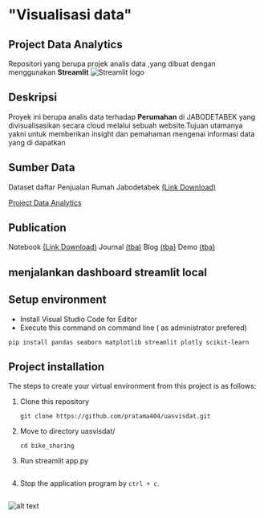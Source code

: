 # "Visualisasi data"

## Project Data Analytics 

 Repositori yang berupa projek analis data ,yang dibuat dengan menggunakan **Streamlit** <img src="https://user-images.githubusercontent.com/7164864/217935870-c0bc60a3-6fc0-4047-b011-7b4c59488c91.png" alt="Streamlit logo"></img>

## Deskripsi

Proyek ini berupa analis data terhadap **Perumahan** di JABODETABEK yang divisualisasikan secara cloud melalui sebuah website.Tujuan utamanya yakni untuk memberikan insight dan pemahaman mengenai informasi data yang di dapatkan

## Sumber Data
Dataset daftar Penjualan Rumah Jabodetabek [(Link Download)](https://www.kaggle.com/datasets/nafisbarizki/daftar-harga-rumah-jabodetabek)

   [Project Data Analytics](https://carirumah.streamlit.app/)

## Publication
Notebook [(Link Download)](https://colab.research.google.com/drive/1JwsjE9N_LA7L5vIlTWER5BHgeyacEV6v?usp=sharing)
Journal [(tba)](https://colab.research.google.com/drive/1JwsjE9N_LA7L5vIlTWER5BHgeyacEV6v?usp=sharing)
Blog [(tba)](https://colab.research.google.com/drive/1JwsjE9N_LA7L5vIlTWER5BHgeyacEV6v?usp=sharing)
Demo [(tba)](https://colab.research.google.com/drive/1JwsjE9N_LA7L5vIlTWER5BHgeyacEV6v?usp=sharing)


## menjalankan dashboard streamlit local
## Setup environment
- Install Visual Studio Code for Editor
- Execute this command on command line ( as administrator prefered)
```
pip install pandas seaborn matplotlib streamlit plotly scikit-learn
```

## Project installation
The steps to create your virtual environment from this project is as follows:

1. Clone this repository
   ```
   git clone https://github.com/pratama404/uasvisdat.git
   ```

2. Move to directory uasvisdat/
   ```
   cd bike_sharing
   ```
3. Run streamlit app.py
   ```
4. Stop the application program by `ctrl + c`.
   ```

![alt text](image.png)